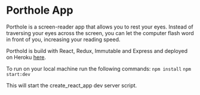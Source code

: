 # Porthole App

Porthole is a screen-reader app that allows you to rest your eyes.  Instead of traversing your eyes across the screen, you can let the computer flash word in front of you, increasing your reading speed.

Porthold is build with React, Redux, Immutable and Express and deployed on Heroku
[here]('https://porthole-app.herokuapp.com/').

To run on your local machine run the following commands:
`npm install`
`npm start:dev`

This will start the create_react_app dev server script.